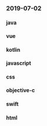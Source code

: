 ### 2019-07-02

#### java

#### vue

#### kotlin

#### javascript

#### css

#### objective-c

#### swift

#### html
